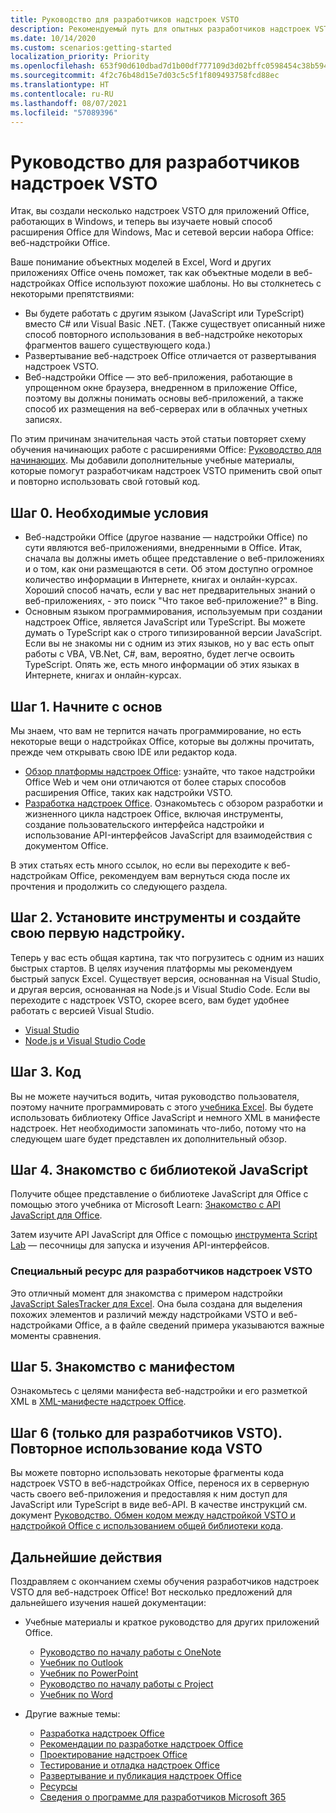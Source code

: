 ```yaml
---
title: Руководство для разработчиков надстроек VSTO
description: Рекомендуемый путь для опытных разработчиков надстроек VSTO по изучению ресурсов веб-надстроек Office.
ms.date: 10/14/2020
ms.custom: scenarios:getting-started
localization_priority: Priority
ms.openlocfilehash: 653f90d610dbad7d1b00df777109d3d02bffc0598454c38b5945fa56542beb61
ms.sourcegitcommit: 4f2c76b48d15e7d03c5c5f1f809493758fcd88ec
ms.translationtype: HT
ms.contentlocale: ru-RU
ms.lasthandoff: 08/07/2021
ms.locfileid: "57089396"
---
```

# <a name="vsto-add-in-developers-guide"></a>Руководство для разработчиков надстроек VSTO

Итак, вы создали несколько надстроек VSTO для приложений Office, работающих в Windows, и теперь вы изучаете новый способ расширения Office для Windows, Mac и сетевой версии набора Office: веб-надстройки Office.

Ваше понимание объектных моделей в Excel, Word и других приложениях Office очень поможет, так как объектные модели в веб-надстройках Office используют похожие шаблоны. Но вы столкнетесь с некоторыми препятствиями:

- Вы будете работать с другим языком (JavaScript или TypeScript) вместо C# или Visual Basic .NET. (Также существует описанный ниже способ повторного использования в веб-надстройке некоторых фрагментов вашего существующего кода.)
- Развертывание веб-надстроек Office отличается от развертывания надстроек VSTO.
- Веб-надстройки Office — это веб-приложения, работающие в упрощенном окне браузера, внедренном в приложение Office, поэтому вы должны понимать основы веб-приложений, а также способ их размещения на веб-серверах или в облачных учетных записях. 

По этим причинам значительная часть этой статьи повторяет схему обучения начинающих работе с расширениями Office: [Руководство для начинающих](learning-path-beginner.md). Мы добавили дополнительные учебные материалы, которые помогут разработчикам надстроек VSTO применить свой опыт и повторно использовать свой готовый код.

## <a name="step-0-prerequisites"></a>Шаг 0. Необходимые условия

- Веб-надстройки Office (другое название — надстройки Office) по сути являются веб-приложениями, внедренными в Office. Итак, сначала вы должны иметь общее представление о веб-приложениях и о том, как они размещаются в сети. Об этом доступно огромное количество информации в Интернете, книгах и онлайн-курсах. Хороший способ начать, если у вас нет предварительных знаний о веб-приложениях, - это поиск "Что такое веб-приложение?" в Bing.
- Основным языком программирования, используемым при создании надстроек Office, является JavaScript или TypeScript. Вы можете думать о TypeScript как о строго типизированной версии JavaScript. Если вы не знакомы ни с одним из этих языков, но у вас есть опыт работы с VBA, VB.Net, C#, вам, вероятно, будет легче освоить TypeScript. Опять же, есть много информации об этих языках в Интернете, книгах и онлайн-курсах.

## <a name="step-1-begin-with-fundamentals"></a>Шаг 1. Начните с основ

Мы знаем, что вам не терпится начать программирование, но есть некоторые вещи о надстройках Office, которые вы должны прочитать, прежде чем открывать свою IDE или редактор кода.

- [Обзор платформы надстроек Office](office-add-ins.md): узнайте, что такое надстройки Office Web и чем они отличаются от более старых способов расширения Office, таких как надстройки VSTO.
- [Разработка надстроек Office](../develop/develop-overview.md). Ознакомьтесь с обзором разработки и жизненного цикла надстроек Office, включая инструменты, создание пользовательского интерфейса надстройки и использование API-интерфейсов JavaScript для взаимодействия с документом Office.

В этих статьях есть много ссылок, но если вы переходите к веб-надстройкам Office, рекомендуем вам вернуться сюда после их прочтения и продолжить со следующего раздела.

## <a name="step-2-install-tools-and-create-your-first-add-in"></a>Шаг 2. Установите инструменты и создайте свою первую надстройку.

Теперь у вас есть общая картина, так что погрузитесь с одним из наших быстрых стартов. В целях изучения платформы мы рекомендуем быстрый запуск Excel. Существует версия, основанная на Visual Studio, и другая версия, основанная на Node.js и Visual Studio Code. Если вы переходите с надстроек VSTO, скорее всего, вам будет удобнее работать с версией Visual Studio.

- [Visual Studio](../quickstarts/excel-quickstart-jquery.md?tabs=visualstudio)
- [Node.js и Visual Studio Code](../quickstarts/excel-quickstart-jquery.md?tabs=yeomangenerator)

## <a name="step-3-code"></a>Шаг 3. Код

Вы не можете научиться водить, читая руководство пользователя, поэтому начните программировать с этого [учебника Excel](../tutorials/excel-tutorial.md). Вы будете использовать библиотеку Office JavaScript и немного XML в манифесте надстроек. Нет необходимости запоминать что-либо, потому что на следующем шаге будет представлен их дополнительный обзор.

## <a name="step-4-understand-the-javascript-library"></a>Шаг 4. Знакомство с библиотекой JavaScript

Получите общее представление о библиотеке JavaScript для Office с помощью этого учебника от Microsoft Learn: [Знакомство с API JavaScript для Office](/learn/modules/intro-office-add-ins/3-apis).

Затем изучите API JavaScript для Office с помощью [инструмента Script Lab](explore-with-script-lab.md) — песочницы для запуска и изучения API-интерфейсов.

### <a name="special-resource-for-vsto-add-in-developers"></a>Специальный ресурс для разработчиков надстроек VSTO

Это отличный момент для знакомства с примером надстройки [JavaScript SalesTracker для Excel](https://github.com/OfficeDev/Excel-Add-in-JavaScript-SalesTracker). Она была создана для выделения похожих элементов и различий между надстройками VSTO и веб-надстройками Office, а в файле сведений примера указываются важные моменты сравнения.

## <a name="step-5-understand-the-manifest"></a>Шаг 5. Знакомство с манифестом

Ознакомьтесь с целями манифеста веб-надстройки и его разметкой XML в [XML-манифесте надстроек Office](../develop/add-in-manifests.md).

## <a name="step-6-for-vsto-developers-only-reuse-your-vsto-code"></a>Шаг 6 (только для разработчиков VSTO). Повторное использование кода VSTO

Вы можете повторно использовать некоторые фрагменты кода надстроек VSTO в веб-надстройках Office, перенося их в серверную часть своего веб-приложения и предоставляя к ним доступ для JavaScript или TypeScript в виде веб-API. В качестве инструкций см. документ [Руководство. Обмен кодом между надстройкой VSTO и надстройкой Office с использованием общей библиотеки кода](../tutorials/migrate-vsto-to-office-add-in-shared-code-library-tutorial.md).

## <a name="next-steps"></a>Дальнейшие действия

Поздравляем с окончанием схемы обучения разработчиков надстроек VSTO для веб-надстроек Office! Вот несколько предложений для дальнейшего изучения нашей документации:

- Учебные материалы и краткое руководство для других приложений Office.

  - [Руководство по началу работы с OneNote](../quickstarts/onenote-quickstart.md)
  - [Учебник по Outlook](/outlook/add-ins/addin-tutorial)
  - [Учебник по PowerPoint](../tutorials/powerpoint-tutorial.md)
  - [Руководство по началу работы с Project](../quickstarts/project-quickstart.md)
  - [Учебник по Word](../tutorials/word-tutorial.md)

- Другие важные темы:

  - [Разработка надстроек Office](../develop/develop-overview.md)
  - [Рекомендации по разработке надстроек Office](../concepts/add-in-development-best-practices.md)
  - [Проектирование надстроек Office](../design/add-in-design.md)
  - [Тестирование и отладка надстроек Office](../testing/test-debug-office-add-ins.md)
  - [Развертывание и публикация надстроек Office](../publish/publish.md)
  - [Ресурсы](../resources/resources-links-help.md)
  - [Сведения о программе для разработчиков Microsoft 365](https://developer.microsoft.com/microsoft-365/dev-program)
